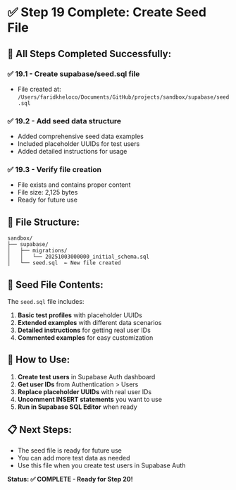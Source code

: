# ✅ Step 19 Complete: Create Seed File

## 🎯 All Steps Completed Successfully:

### ✅ 19.1 - Create supabase/seed.sql file
- File created at: `/Users/faridkheloco/Documents/GitHub/projects/sandbox/supabase/seed.sql`

### ✅ 19.2 - Add seed data structure
- Added comprehensive seed data examples
- Included placeholder UUIDs for test users
- Added detailed instructions for usage

### ✅ 19.3 - Verify file creation
- File exists and contains proper content
- File size: 2,125 bytes
- Ready for future use

## 📁 File Structure:

```
sandbox/
├── supabase/
│   ├── migrations/
│   │   └── 20251003000000_initial_schema.sql
│   └── seed.sql  ← New file created
```

## 📝 Seed File Contents:

The `seed.sql` file includes:

1. **Basic test profiles** with placeholder UUIDs
2. **Extended examples** with different data scenarios
3. **Detailed instructions** for getting real user IDs
4. **Commented examples** for easy customization

## 🔧 How to Use:

1. **Create test users** in Supabase Auth dashboard
2. **Get user IDs** from Authentication > Users
3. **Replace placeholder UUIDs** with real user IDs
4. **Uncomment INSERT statements** you want to use
5. **Run in Supabase SQL Editor** when ready

## 📋 Next Steps:

- The seed file is ready for future use
- You can add more test data as needed
- Use this file when you create test users in Supabase Auth

**Status: ✅ COMPLETE - Ready for Step 20!**
